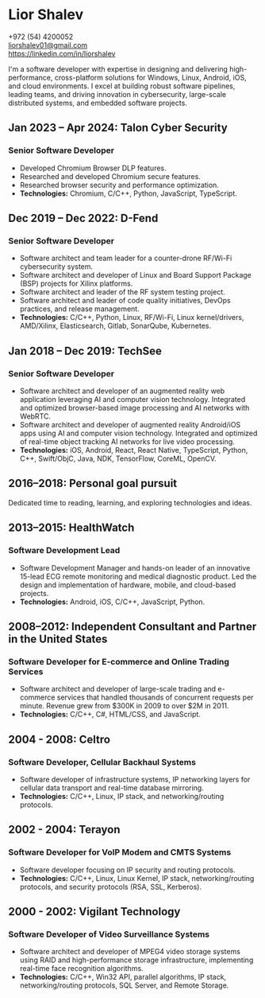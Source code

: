 # Lior Shalev

+972 (54) 4200052  
[liorshalev01@gmail.com](mailto:liorshalev01@gmail.com)  
<https://linkedin.com/in/liorshalev>

I'm a software developer with expertise in designing and delivering high-performance, cross-platform solutions for Windows, Linux, Android, iOS, and cloud environments. I excel at building robust software pipelines, leading teams, and driving innovation in cybersecurity, large-scale distributed systems, and embedded software projects.

## Jan 2023 – Apr 2024: Talon Cyber Security

### Senior Software Developer

- Developed Chromium Browser DLP features.
- Researched and developed Chromium secure features.
- Researched browser security and performance optimization.
- **Technologies:** Chromium, C/C++, Python, JavaScript, TypeScript.

## Dec 2019 – Dec 2022: D-Fend

### Senior Software Developer

- Software architect and team leader for a counter-drone RF/Wi-Fi cybersecurity system.
- Software architect and developer of Linux and Board Support Package (BSP) projects for Xilinx platforms.
- Software architect and leader of the RF system testing project.
- Software architect and leader of code quality initiatives, DevOps practices, and release management.
- **Technologies:** C/C++, Python, Linux, RF/Wi-Fi, Linux kernel/drivers, AMD/Xilinx, Elasticsearch, Gitlab, SonarQube, Kubernetes.

## Jan 2018 – Dec 2019: TechSee

### Senior Software Developer

- Software architect and developer of an augmented reality web application leveraging AI and computer vision technology. Integrated and optimized browser-based image processing and AI networks with WebRTC.
- Software architect and developer of augmented reality Android/iOS apps using AI and computer vision technology. Integrated and optimized of real-time object tracking AI networks for live video processing.
- **Technologies:** iOS, Android, React, React Native, TypeScript, Python, C++, Swift/ObjC, Java, NDK, TensorFlow, CoreML, OpenCV.

## 2016–2018: Personal goal pursuit

Dedicated time to reading, learning, and exploring technologies and ideas.

## 2013–2015: HealthWatch

### Software Development Lead

- Software Development Manager and hands-on leader of an innovative 15-lead ECG remote monitoring and medical diagnostic product. Led the design and implementation of hardware, mobile, and cloud-based projects.
- **Technologies:** Android, iOS, C/C++, JavaScript, Python.

## 2008–2012: Independent Consultant and Partner in the United States

### Software Developer for E-commerce and Online Trading Services

- Software architect and developer of large-scale trading and e-commerce services that handled thousands of concurrent requests per minute. Revenue grew from $300K in 2009 to over $2M in 2011.
- **Technologies:** C/C++, C#, HTML/CSS, and JavaScript.

## 2004 - 2008: Celtro

### Software Developer, Cellular Backhaul Systems

- Software developer of infrastructure systems, IP networking layers for cellular data transport and real-time database mirroring.
- **Technologies:** C/C++, Linux, IP stack, and networking/routing protocols.

## 2002 - 2004: Terayon

### Software Developer for VoIP Modem and CMTS Systems

- Software developer focusing on IP security and routing protocols.
- **Technologies:** C/C++, Linux, Linux Kernel, IP stack, networking/routing protocols, and security protocols (RSA, SSL, Kerberos).

## 2000 - 2002: Vigilant Technology

### Software Developer of Video Surveillance Systems

- Software architect and developer of MPEG4 video storage systems using RAID and high-performance storage infrastructure, implementing real-time face recognition algorithms.
- **Technologies:** C/C++, Win32 API, parallel algorithms, IP stack, networking/routing protocols, SQL Server, and Remote Storage.

